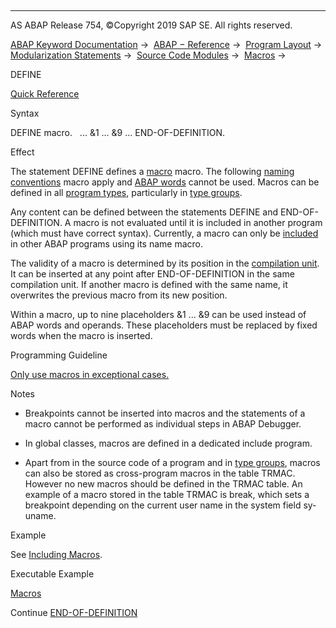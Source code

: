   

* * *

AS ABAP Release 754, ©Copyright 2019 SAP SE. All rights reserved.

[ABAP Keyword Documentation](javascript:call_link\('abenabap.htm'\)) →  [ABAP − Reference](javascript:call_link\('abenabap_reference.htm'\)) →  [Program Layout](javascript:call_link\('abenabap_program_layout.htm'\)) →  [Modularization Statements](javascript:call_link\('abenabap_language_modularization.htm'\)) →  [Source Code Modules](javascript:call_link\('abenabap_language_includes.htm'\)) →  [Macros](javascript:call_link\('abenabap_macros.htm'\)) → 

DEFINE

[Quick Reference](javascript:call_link\('abapdefine_shortref.htm'\))

Syntax

DEFINE macro.
  ... &1 ... &9 ...
END-OF-DEFINITION.

Effect

The statement DEFINE defines a [macro](javascript:call_link\('abenmacro_glosry.htm'\) "Glossary Entry") macro. The following [naming conventions](javascript:call_link\('abennaming_conventions.htm'\)) macro apply and [ABAP words](javascript:call_link\('abenabap_words.htm'\)) cannot be used. Macros can be defined in all [program types](javascript:call_link\('abenprogram_type_glosry.htm'\) "Glossary Entry"), particularly in [type groups](javascript:call_link\('abentype_group_1_glosry.htm'\) "Glossary Entry").

Any content can be defined between the statements DEFINE and END-OF-DEFINITION. A macro is not evaluated until it is included in another program (which must have correct syntax). Currently, a macro can only be [included](javascript:call_link\('abenmacro_include.htm'\)) in other ABAP programs using its name macro.

The validity of a macro is determined by its position in the [compilation unit](javascript:call_link\('abencompilation_unit_glosry.htm'\) "Glossary Entry"). It can be inserted at any point after END-OF-DEFINITION in the same compilation unit. If another macro is defined with the same name, it overwrites the previous macro from its new position.

Within a macro, up to nine placeholders &1 ... &9 can be used instead of ABAP words and operands. These placeholders must be replaced by fixed words when the macro is inserted.

Programming Guideline

[Only use macros in exceptional cases.](javascript:call_link\('abenmacros_guidl.htm'\) "Guideline")

Notes

-   Breakpoints cannot be inserted into macros and the statements of a macro cannot be performed as individual steps in ABAP Debugger.
    
-   In global classes, macros are defined in a dedicated include program.
    
-   Apart from in the source code of a program and in [type groups](javascript:call_link\('abentype_group_1_glosry.htm'\) "Glossary Entry"), macros can also be stored as cross-program macros in the table TRMAC. However no new macros should be defined in the TRMAC table. An example of a macro stored in the table TRMAC is break, which sets a breakpoint depending on the current user name in the system field sy-uname.
    

Example

See [Including Macros](javascript:call_link\('abenmacro_include.htm'\)).

Executable Example

[Macros](javascript:call_link\('abenmacro_abexa.htm'\))

Continue
[END-OF-DEFINITION](javascript:call_link\('abapend-of-definition.htm'\))